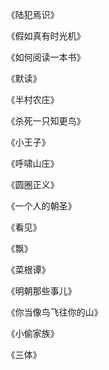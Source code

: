 《陆犯焉识》

《假如真有时光机》

《如何阅读一本书》

《默读》

《半村农庄》

《杀死一只知更鸟》

《小王子》

《呼啸山庄》

《圆圈正义》

《一个人的朝圣》

《看见》

《飘》

《菜根谭》

《明朝那些事儿》

《你当像鸟飞往你的山》

《小偷家族》

《三体》